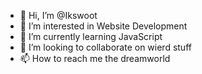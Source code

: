- 👋 Hi, I’m @Ikswoot
- 👀 I’m interested in Website Development
- 🌱 I’m currently learning JavaScript
- 💞️ I’m looking to collaborate on wierd stuff
- 📫 How to reach me the dreamworld

<!---
Ikswoot/Ikswoot is a ✨ special ✨ repository because its `README.md` (this file) appears on your GitHub profile.
You can click the Preview link to take a look at your changes.
--->
